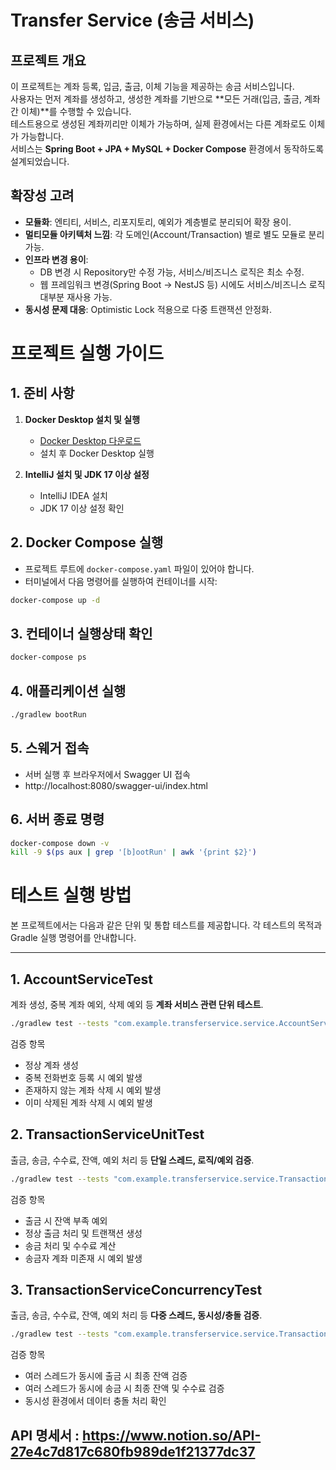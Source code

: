 # Transfer Service (송금 서비스)

## 프로젝트 개요
이 프로젝트는 계좌 등록, 입금, 출금, 이체 기능을 제공하는 송금 서비스입니다.  
사용자는 먼저 계좌를 생성하고, 생성한 계좌를 기반으로 **모든 거래(입금, 출금, 계좌 간 이체)**를 수행할 수 있습니다.  
테스트용으로 생성된 계좌끼리만 이체가 가능하며, 실제 환경에서는 다른 계좌로도 이체가 가능합니다.  
서비스는 **Spring Boot + JPA + MySQL + Docker Compose** 환경에서 동작하도록 설계되었습니다.

## 확장성 고려
- **모듈화**: 엔티티, 서비스, 리포지토리, 예외가 계층별로 분리되어 확장 용이.
- **멀티모듈 아키텍처 느낌**: 각 도메인(Account/Transaction) 별로 별도 모듈로 분리 가능.
- **인프라 변경 용이**:
   - DB 변경 시 Repository만 수정 가능, 서비스/비즈니스 로직은 최소 수정.
   - 웹 프레임워크 변경(Spring Boot → NestJS 등) 시에도 서비스/비즈니스 로직 대부분 재사용 가능.
- **동시성 문제 대응**: Optimistic Lock 적용으로 다중 트랜잭션 안정화.

# 프로젝트 실행 가이드

## 1. 준비 사항
1. **Docker Desktop 설치 및 실행**
    - [Docker Desktop 다운로드](https://www.docker.com/products/docker-desktop)
    - 설치 후 Docker Desktop 실행

2. **IntelliJ 설치 및 JDK 17 이상 설정**
    - IntelliJ IDEA 설치
    - JDK 17 이상 설정 확인

## 2. Docker Compose 실행
- 프로젝트 루트에 `docker-compose.yaml` 파일이 있어야 합니다.
- 터미널에서 다음 명령어를 실행하여 컨테이너를 시작:

```bash
docker-compose up -d
```

## 3. 컨테이너 실행상태 확인

```bash
docker-compose ps
```

## 4. 애플리케이션 실행

```bash
./gradlew bootRun
```

## 5. 스웨거 접속
- 서버 실행 후 브라우저에서 Swagger UI 접속
- http://localhost:8080/swagger-ui/index.html

## 6. 서버 종료 명령

```bash
docker-compose down -v
kill -9 $(ps aux | grep '[b]ootRun' | awk '{print $2}')
```

# 테스트 실행 방법

본 프로젝트에서는 다음과 같은 단위 및 통합 테스트를 제공합니다. 각 테스트의 목적과 Gradle 실행 명령어를 안내합니다.

---

## 1. AccountServiceTest
계좌 생성, 중복 계좌 예외, 삭제 예외 등 **계좌 서비스 관련 단위 테스트**.

```bash
./gradlew test --tests "com.example.transferservice.service.AccountServiceTest" --rerun-tasks
```

검증 항목
- 정상 계좌 생성
- 중복 전화번호 등록 시 예외 발생
- 존재하지 않는 계좌 삭제 시 예외 발생
- 이미 삭제된 계좌 삭제 시 예외 발생


## 2. TransactionServiceUnitTest
출금, 송금, 수수료, 잔액, 예외 처리 등 **단일 스레드, 로직/예외 검증**.

```bash
./gradlew test --tests "com.example.transferservice.service.TransactionServiceUnitTest" --rerun-tasks
```

검증 항목
- 출금 시 잔액 부족 예외
- 정상 출금 처리 및 트랜잭션 생성
- 송금 처리 및 수수료 계산
- 송금자 계좌 미존재 시 예외 발생

## 3. TransactionServiceConcurrencyTest
출금, 송금, 수수료, 잔액, 예외 처리 등 **다중 스레드, 동시성/충돌 검증**.

```bash
./gradlew test --tests "com.example.transferservice.service.TransactionServiceConcurrencyTest" --rerun-tasks
```

검증 항목
- 여러 스레드가 동시에 출금 시 최종 잔액 검증
- 여러 스레드가 동시에 송금 시 최종 잔액 및 수수료 검증
- 동시성 환경에서 데이터 충돌 처리 확인

## API 명세서 : https://www.notion.so/API-27e4c7d817c680fb989de1f21377dc37
